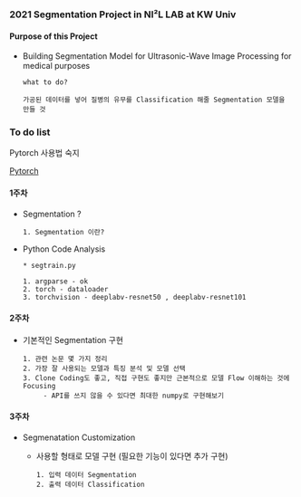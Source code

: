 ### 2021 Segmentation Project in NI²L LAB at KW Univ

#### Purpose of this Project  

  - Building Segmentation Model for Ultrasonic-Wave Image Processing for medical purposes

        what to do? 
        
        가공된 데이터를 넣어 질병의 유무를 Classification 해줄 Segmentation 모델을 만들 것
               
                
### To do list

Pytorch 사용법 숙지

[Pytorch](https://github.com/dldnxks12/A.I/blob/1d39a141862fdc561a985d66757c1f47ba9d85d0/DeepLearning/Pytorch)

#### 1주차

  - Segmentation ?

        1. Segmentation 이란?

  - Python Code Analysis

        * segtrain.py
        
        1. argparse - ok 
        2. torch - dataloader 
        3. torchvision - deeplabv-resnet50 , deeplabv-resnet101         


#### 2주차

  - 기본적인 Segmentation 구현

        1. 관련 논문 몇 가지 정리 
        2. 가장 잘 사용되는 모델과 특징 분석 및 모델 선택
        3. Clone Coding도 좋고, 직접 구현도 좋지만 근본적으로 모델 Flow 이해하는 것에 Focusing      
             - API를 쓰지 않을 수 있다면 최대한 numpy로 구현해보기 

#### 3주차

- Segmenatation Customization 

    - 사용할 형태로 모델 구현 (필요한 기능이 있다면 추가 구현)  

          1. 입력 데이터 Segmentation
          2. 출력 데이터 Classification
      
    
  
            
        
  
  
  
  
  

